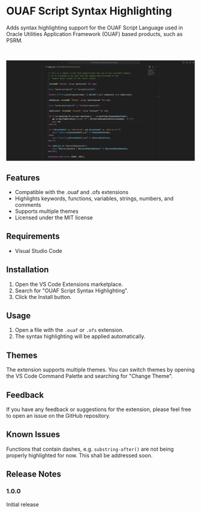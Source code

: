 # OUAF Script Syntax Highlighting

Adds syntax highlighting support for the OUAF Script Language used in Oracle Utilities Application Framework (OUAF) based products, such as PSRM.

&nbsp;

![Syntax Highlighting](https://raw.githubusercontent.com/brauliobernardo/ouaf-script-syntax-highlighting/main/images/Screenshot.png)


## Features

* Compatible with the .ouaf and .ofs extensions
* Highlights keywords, functions, variables, strings, numbers, and comments
* Supports multiple themes
* Licensed under the MIT license

## Requirements

* Visual Studio Code

## Installation

1. Open the VS Code Extensions marketplace.
2. Search for "OUAF Script Syntax Highlighting".
3. Click the Install button.

## Usage

1. Open a file with the `.ouaf` or `.ofs` extension.
2. The syntax highlighting will be applied automatically.

## Themes

The extension supports multiple themes. You can switch themes by opening the VS Code Command Palette and searching for "Change Theme".

## Feedback

If you have any feedback or suggestions for the extension, please feel free to open an issue on the GitHub repository.

## Known Issues

Functions that contain dashes, e.g. `substring-after()` are not being properly highlighted for now. This shall be addressed soon.

## Release Notes

### 1.0.0

Initial release
